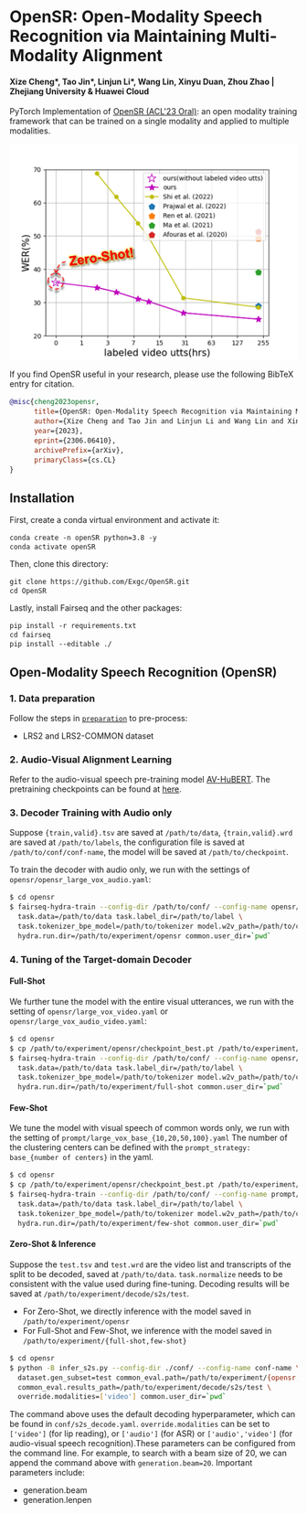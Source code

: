 # OpenSR: Open-Modality Speech Recognition via Maintaining Multi-Modality Alignment

#### Xize Cheng*, Tao Jin*, Linjun Li*, Wang Lin, Xinyu Duan, Zhou Zhao | Zhejiang University & Huawei Cloud

PyTorch Implementation of [OpenSR (ACL'23 Oral)](https://arxiv.org/abs/2306.06410): an open modality training framework that can be trained on a single modality and applied to multiple modalities.

![Zero-shot](assets/opensr.png)

If you find OpenSR useful in your research, please use the following BibTeX entry for citation.
```BibTeX
@misc{cheng2023opensr,
      title={OpenSR: Open-Modality Speech Recognition via Maintaining Multi-Modality Alignment}, 
      author={Xize Cheng and Tao Jin and Linjun Li and Wang Lin and Xinyu Duan and Zhou Zhao},
      year={2023},
      eprint={2306.06410},
      archivePrefix={arXiv},
      primaryClass={cs.CL}
}
```

## Installation
First, create a conda virtual environment and activate it:
```
conda create -n openSR python=3.8 -y
conda activate openSR
```
Then, clone this directory:
```
git clone https://github.com/Exgc/OpenSR.git
cd OpenSR
```

Lastly, install Fairseq and the other packages:
```
pip install -r requirements.txt
cd fairseq
pip install --editable ./
```

## Open-Modality Speech Recognition (OpenSR)

### 1. Data preparation
Follow the steps in [`preparation`](opensr/preparation/) to pre-process:
- LRS2 and LRS2-COMMON dataset

### 2. Audio-Visual Alignment Learning

Refer to the audio-visual speech pre-training model [AV-HuBERT](https://github.com/facebookresearch/av_hubert). 
The pretraining checkpoints can be found at [here](http://facebookresearch.github.io/av_hubert).

### 3. Decoder Training with Audio only

Suppose `{train,valid}.tsv` are saved at `/path/to/data`, `{train,valid}.wrd`
are saved at `/path/to/labels`, the configuration file is saved at `/path/to/conf/conf-name`,
the model will be saved at `/path/to/checkpoint`.

To train the decoder with audio only, we run with the settings of `opensr/opensr_large_vox_audio.yaml`:
```sh
$ cd opensr
$ fairseq-hydra-train --config-dir /path/to/conf/ --config-name opensr/opensr_large_vox_audio.yaml \
  task.data=/path/to/data task.label_dir=/path/to/label \
  task.tokenizer_bpe_model=/path/to/tokenizer model.w2v_path=/path/to/checkpoint \
  hydra.run.dir=/path/to/experiment/opensr common.user_dir=`pwd`
```
### 4. Tuning of the Target-domain Decoder

#### Full-Shot
We further tune the model with the entire visual utterances, we run with the setting of 
`opensr/large_vox_video.yaml` or `opensr/large_vox_audio_video.yaml`:

```sh
$ cd opensr
$ cp /path/to/experiment/opensr/checkpoint_best.pt /path/to/experiment/full-shot/checkpoint_last.pt
$ fairseq-hydra-train --config-dir /path/to/conf/ --config-name opensr/large_vox_video.yaml \
  task.data=/path/to/data task.label_dir=/path/to/label \
  task.tokenizer_bpe_model=/path/to/tokenizer model.w2v_path=/path/to/checkpoint \
  hydra.run.dir=/path/to/experiment/full-shot common.user_dir=`pwd`
```

#### Few-Shot
We tune the model with visual speech of common words only, we run with the setting of `prompt/large_vox_base_{10,20,50,100}.yaml`
The number of the clustering centers can be defined with the `prompt_strategy: base_{number of centers}` in the yaml.
```sh
$ cd opensr
$ cp /path/to/experiment/opensr/checkpoint_best.pt /path/to/experiment/few-shot/checkpoint_last.pt
$ fairseq-hydra-train --config-dir /path/to/conf/ --config-name prompt/large_vox_base_{10,20,50,100}.yaml \
  task.data=/path/to/data task.label_dir=/path/to/label \
  task.tokenizer_bpe_model=/path/to/tokenizer model.w2v_path=/path/to/checkpoint \
  hydra.run.dir=/path/to/experiment/few-shot common.user_dir=`pwd`
```
#### Zero-Shot & Inference
Suppose the `test.tsv` and `test.wrd` are the video list and transcripts of
the split to be decoded, saved at `/path/to/data`. `task.normalize` needs to be consistent with the value used during fine-tuning.
Decoding results will be saved at `/path/to/experiment/decode/s2s/test`.

- For Zero-Shot, we directly inference with the model saved in `/path/to/experiment/opensr` 
- For Full-Shot and Few-Shot, we inference with the model saved in `/path/to/experiment/{full-shot,few-shot}`

```sh
$ cd opensr
$ python -B infer_s2s.py --config-dir ./conf/ --config-name conf-name \
  dataset.gen_subset=test common_eval.path=/path/to/experiment/{opensr,few-shot,full-shot} \
  common_eval.results_path=/path/to/experiment/decode/s2s/test \
  override.modalities=['video'] common.user_dir=`pwd`
```

The command above uses the default decoding hyperparameter, which can be found
in `conf/s2s_decode.yaml`. `override.modalities` can be set to `['video']` (for lip reading),
or `['audio']` (for ASR) or `['audio','video']` (for audio-visual speech recognition).These parameters can be
configured from the command line. For example, to search with a beam size of
20, we can append the command above with `generation.beam=20`.
Important parameters include:
- generation.beam
- generation.lenpen

